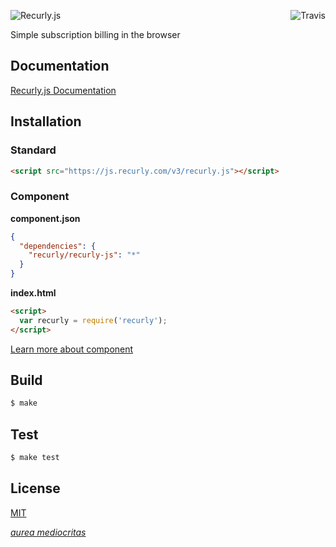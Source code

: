 [<img src="https://travis-ci.org/recurly/recurly-js.svg" alt="Travis" align="right">][travis]

![Recurly.js](http://docs.recurly.com/js/images/recurly-js-black.png "Recurly.js")

Simple subscription billing in the browser

## Documentation

[Recurly.js Documentation][docs]

## Installation

### Standard
```html
<script src="https://js.recurly.com/v3/recurly.js"></script>
```

### Component
**component.json**

```json
{
  "dependencies": {
    "recurly/recurly-js": "*"
  }
}
```
**index.html**

```html
<script>
  var recurly = require('recurly');
</script>
```

[Learn more about component][component]

## Build
```bash
$ make
```

## Test
```bash
$ make test
```

## License

[MIT][license]

[*aurea mediocritas*][aristotle]

[travis]: https://travis-ci.org/recurly/recurly-js/builds
[aristotle]: http://en.wikipedia.org/wiki/Golden_mean_(philosophy)
[docs]: https://docs.recurly.com/js
[component]: http://github.com/component/component
[license]: LICENSE.md
